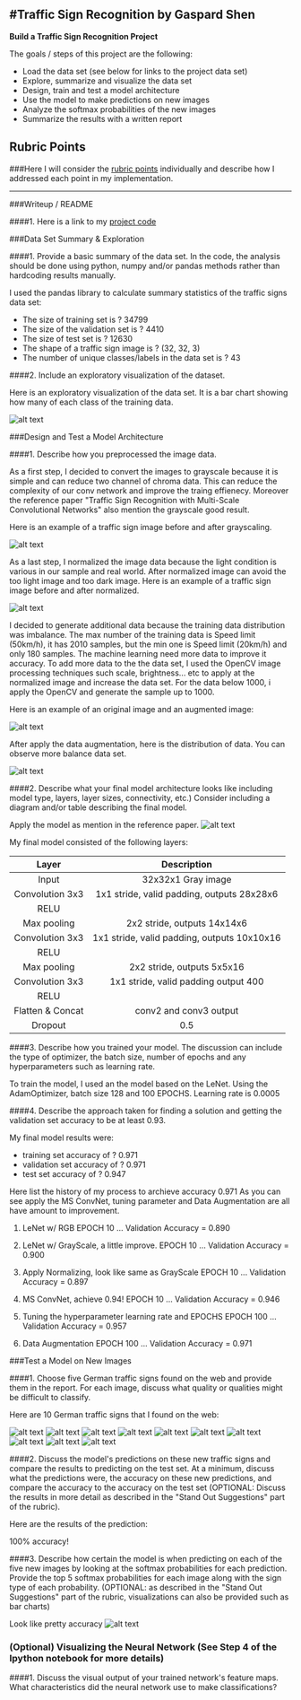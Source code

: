 #**Traffic Sign Recognition by Gaspard Shen** 
---

**Build a Traffic Sign Recognition Project**

The goals / steps of this project are the following:
* Load the data set (see below for links to the project data set)
* Explore, summarize and visualize the data set
* Design, train and test a model architecture
* Use the model to make predictions on new images
* Analyze the softmax probabilities of the new images
* Summarize the results with a written report


[//]: # (Image References)

[image1]: ./Pictures/trainingdata_visual.png "Visual"
[image2]: ./Pictures/grayscale.png "Grayscaling"
[image3]: ./Pictures/normalized.png "Normalized"
[image4]: ./Pictures/OpenCV.png "Data Augmentation"
[image5]: ./Pictures/data_aug_visual.png "Visual"
[image6]: ./Pictures/MS_ConvNet.png "MS_ConvNet"

[image7]: ./New_Image/Class0_Img.png "Traffic Sign 1"
[image8]: ./New_Image/Class31_Img.png "Traffic Sign 2"
[image9]: ./New_Image/Class16_Img.png "Traffic Sign 3"
[image10]: ./New_Image/Class3_Img.png "Traffic Sign 4"
[image11]: ./New_Image/Class14_Img.png "Traffic Sign 5"
[image12]: ./New_Image/Class26_Img.png "Traffic Sign 6"
[image13]: ./New_Image/Class18_Img.png "Traffic Sign 7"
[image14]: ./New_Image/Class34_Img.png "Traffic Sign 8"
[image15]: ./New_Image/Class33_Img.png "Traffic Sign 9"
[image16]: ./New_Image/Class17_Img.png "Traffic Sign 10"

[image17]: ./Pictures/newimage.png "New Image"

## Rubric Points
###Here I will consider the [rubric points](https://review.udacity.com/#!/rubrics/481/view) individually and describe how I addressed each point in my implementation.  

---
###Writeup / README

####1. Here is a link to my [project code](https://github.com/igaspard/CarND-Traffic-Sign-Classifier-Project/blob/master/Traffic_Sign_Classifier.ipynb)

###Data Set Summary & Exploration

####1. Provide a basic summary of the data set. In the code, the analysis should be done using python, numpy and/or pandas methods rather than hardcoding results manually.

I used the pandas library to calculate summary statistics of the traffic
signs data set:

* The size of training set is ? 34799
* The size of the validation set is ? 4410
* The size of test set is ? 12630
* The shape of a traffic sign image is ? (32, 32, 3)
* The number of unique classes/labels in the data set is ? 43

####2. Include an exploratory visualization of the dataset.

Here is an exploratory visualization of the data set. It is a bar chart showing how many of each class of the training data.

![alt text][image1]

###Design and Test a Model Architecture

####1. Describe how you preprocessed the image data. 

As a first step, I decided to convert the images to grayscale because it is simple and can reduce two channel of chroma data.
This can reduce the complexity of our conv network and improve the traing effienecy.
Moreover the reference paper "Traffic Sign Recognition with Multi-Scale Convolutional Networks" also mention the grayscale good result.

Here is an example of a traffic sign image before and after grayscaling.

![alt text][image2]

As a last step, I normalized the image data because the light condition is various in our sample and real world.
After normalized image can avoid the too light image and too dark image.
Here is an example of a traffic sign image before and after normalized.

![alt text][image3]

I decided to generate additional data because the training data distribution was imbalance.
The max number of the training data is Speed limit (50km/h), it has 2010 samples, but the min one is Speed limit (20km/h) and only 180 samples. The machine learning need more data to improve it accuracy.
To add more data to the the data set, I used the OpenCV image processing techniques such scale, brightness... etc to apply at the normalized image and increase the data set. 
For the data below 1000, i apply the OpenCV and generate the sample up to 1000.

Here is an example of an original image and an augmented image:

![alt text][image4]

After apply the data augmentation, here is the distribution of data. You can observe more balance data set.

![alt text][image5]

####2. Describe what your final model architecture looks like including model type, layers, layer sizes, connectivity, etc.) Consider including a diagram and/or table describing the final model.

Apply the model as mention in the reference paper.
![alt text][image6]

My final model consisted of the following layers:

| Layer         		|     Description	        					| 
|:---------------------:|:---------------------------------------------:| 
| Input         		| 32x32x1 Gray image   							| 
| Convolution 3x3     	| 1x1 stride, valid padding, outputs 28x28x6 	|
| RELU					|												|
| Max pooling	      	| 2x2 stride,  outputs 14x14x6 				|
| Convolution 3x3	    | 1x1 stride, valid padding, outputs 10x10x16  |
| RELU					|												|
| Max pooling	      	| 2x2 stride,  outputs 5x5x16 				|
| Convolution 3x3	    | 1x1 stride, valid padding output 400  |
| RELU					|												|
| Flatten & Concat		| conv2 and conv3 output 	|
| Dropout				| 0.5        									| 


####3. Describe how you trained your model. The discussion can include the type of optimizer, the batch size, number of epochs and any hyperparameters such as learning rate.

To train the model, I used an the model based on the LeNet. Using the AdamOptimizer, batch size 128 and 100 EPOCHS. 
Learning rate is 0.0005

####4. Describe the approach taken for finding a solution and getting the validation set accuracy to be at least 0.93. 

My final model results were:
* training set accuracy of ? 0.971
* validation set accuracy of ? 0.971
* test set accuracy of ? 0.947
 
Here list the history of my process to archieve accuracy 0.971
As you can see apply the MS ConvNet, tuning parameter and Data Augmentation are all have amount to improvement.
1. LeNet w/ RGB
EPOCH 10 ...
Validation Accuracy = 0.890

2. LeNet w/ GrayScale, a little improve.
EPOCH 10 ...
Validation Accuracy = 0.900

3. Apply Normalizing, look like same as GrayScale
EPOCH 10 ...
Validation Accuracy = 0.897

4. MS ConvNet, achieve 0.94!
EPOCH 10 ...
Validation Accuracy = 0.946

5. Tuning the hyperparameter learning rate and EPOCHS
EPOCH 100 ...
Validation Accuracy = 0.957

6. Data Augmentation
EPOCH 100 ...
Validation Accuracy = 0.971


###Test a Model on New Images

####1. Choose five German traffic signs found on the web and provide them in the report. For each image, discuss what quality or qualities might be difficult to classify.

Here are 10 German traffic signs that I found on the web:

![alt text][image7] ![alt text][image8] ![alt text][image9] ![alt text][image10] ![alt text][image11]
![alt text][image12] ![alt text][image13] ![alt text][image14] ![alt text][image15] ![alt text][image16]

####2. Discuss the model's predictions on these new traffic signs and compare the results to predicting on the test set. At a minimum, discuss what the predictions were, the accuracy on these new predictions, and compare the accuracy to the accuracy on the test set (OPTIONAL: Discuss the results in more detail as described in the "Stand Out Suggestions" part of the rubric).

Here are the results of the prediction:

100% accuracy!

####3. Describe how certain the model is when predicting on each of the five new images by looking at the softmax probabilities for each prediction. Provide the top 5 softmax probabilities for each image along with the sign type of each probability. (OPTIONAL: as described in the "Stand Out Suggestions" part of the rubric, visualizations can also be provided such as bar charts)

Look like pretty accuracy
![alt text][image17]

### (Optional) Visualizing the Neural Network (See Step 4 of the Ipython notebook for more details)
####1. Discuss the visual output of your trained network's feature maps. What characteristics did the neural network use to make classifications?


